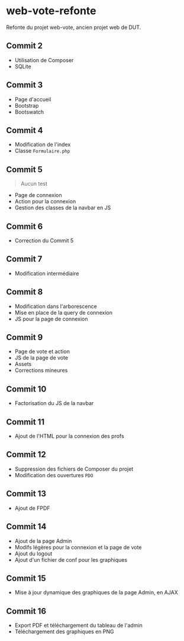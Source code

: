 # web-vote-refonte
Refonte du projet web-vote, ancien projet web de DUT.

## Commit 2

* Utilisation de Composer
* SQLite

## Commit 3

* Page d'accueil
* Bootstrap
* Bootswatch

## Commit 4

* Modification de l'index
* Classe `Formulaire.php`

## Commit 5
> Aucun test

* Page de connexion
* Action pour la connexion
* Gestion des classes de la navbar en JS

## Commit 6

* Correction du Commit 5

## Commit 7 

* Modification intermédiaire

## Commit 8

* Modification dans l'arborescence
* Mise en place de la query de connexion
* JS pour la page de connexion

## Commit 9

* Page de vote et action
* JS de la page de vote
* Assets
* Corrections mineures

## Commit 10

* Factorisation du JS de la navbar

## Commit 11

* Ajout de l'HTML pour la connexion des profs

## Commit 12
* Suppression des fichiers de Composer du projet
* Modification des ouvertures `PDO`

## Commit 13

* Ajout de FPDF

## Commit 14

* Ajout de la page Admin
* Modifs légères pour la connexion et la page de vote
* Ajout du logout
* Ajout d'un fichier de conf pour les graphiques

## Commit 15

* Mise à jour dynamique des graphiques de la page Admin, en AJAX

## Commit 16

* Export PDF et téléchargement du tableau de l'admin
* Téléchargement des graphiques en PNG